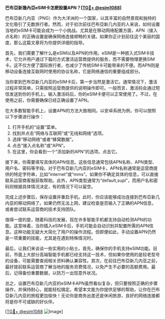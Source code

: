 **巴布亞新幾內亞eSIM卡怎麽設置APN？[[TG💪+ @esim1088](https://t.me/s/esim1088)]**

巴布亞新几内亚（PNG）作为大洋洲的一个国家，以其丰富的自然景观和独特的文化吸引了无数旅行者。然而，对于初次前往巴布亞新几内亚的人来说，如何设置当地的eSIM卡可能会成为一个小挑战。尤其是在移动网络配置方面，APN（接入点名称）的正确设置是确保网络连接顺畅的关键。如果你正计划前往这个美丽的国度，那么这篇文章将为你提供详细的指导。

首先，我们需要了解什么是eSIM以及APN的作用。eSIM是一种嵌入式SIM卡技术，它允许用户通过下载的方式激活运营商提供的服务，而不需要物理更换SIM卡。这不仅方便了国际旅行者，也减少了传统SIM卡可能带来的不便。而APN则是移动设备连接互联网时使用的协议名称，它是网络通信的重要组成部分。

当你拿到巴布亞新几内亚的eSIM卡后，第一步当然是激活它。通常情况下，激活过程非常简单，只需按照运营商提供的说明操作即可。一般而言，激活码会通过短信发送到你的手机上。输入激活码后，你的eSIM卡便可以正常使用了。不过，在使用之前，你需要确保已经正确设置了APN。

在大多数智能手机上，设置APN的方法大致相同。以安卓系统为例，你可以按照以下步骤进行操作：

1. 打开手机的“设置”菜单。
2. 找到并点击“网络与互联网”或“无线和网络”选项。
3. 选择“移动网络”或者“蜂窝数据”。
4. 点击“接入点名称”或“APN”。
5. 在这里，你会看到一个“添加新的APN”的选项。点击它。

接下来，你需要填写具体的APN信息。这些信息通常包括APN名称、APN类型、用户名、密码等字段。对于巴布亞新几内亚的eSIM卡，APN名称通常是运营商提供的特定字符串，比如“internet”或“mms”。如果你不确定具体的信息，可以直接联系运营商客服获取帮助。此外，APN类型通常为“default,supl”，而用户名和密码则根据具体情况决定，有的情况下可以留空。

完成上述步骤后，保存设置并重启手机。此时，你应该能够成功连接到巴布亞新几内亚的移动网络了。如果仍然无法上网，建议检查是否输入了正确的APN信息，或者尝试联系运营商的技术支持团队。

值得一提的是，随着科技的发展，现在许多智能手机都支持自动检测APN的功能。这意味着，当你插入eSIM卡后，手机可能会自动识别并配置所需的APN信息。这种功能无疑大大简化了用户的操作流程。但即便如此，手动设置APN仍然是一项重要的技能，尤其是在遇到特殊情况时。

最后，让我们来谈谈一些实用的小贴士。首先，确保你的手机支持eSIM功能。目前，市面上大部分高端智能手机都已经支持这一技术，但如果你使用的是较老型号的设备，可能需要查阅相关资料确认兼容性。其次，在前往巴布亞新几内亚之前，最好提前联系运营商了解当地的服务资费情况，以免产生不必要的高额费用。最后，记得备份重要数据，以防万一出现意外状况。

总之，设置巴布亞新几内亚的eSIM卡APN虽然看似复杂，但只要按照正确的步骤操作，并保持耐心，就能轻松搞定。希望本文能为你提供足够的帮助，让你在巴布亞新几内亚的旅程更加愉快！无论你是商务出差还是休闲旅游，良好的网络连接都将是你不可或缺的好伙伴。

[[TG💪+ @esim1088](https://t.me/s/esim1088) ![Image](https://i.postimg.cc/4NQfJmqS/Snipaste-2025-05-13-00-14-12.png)]